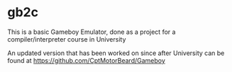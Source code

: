 # gb2c

This is a basic Gameboy Emulator, done as a project for a compiler/interpreter course in University

An updated version that has been worked on since after University can be found at https://github.com/CptMotorBeard/Gameboy
